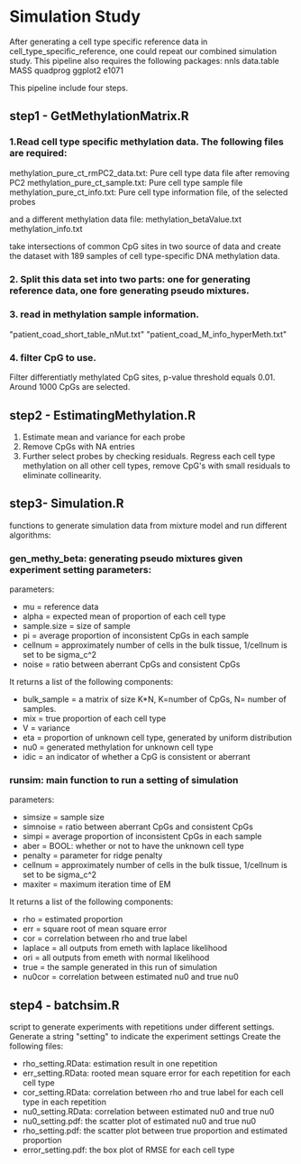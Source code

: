 # Simulation  Study

After generating a cell type specific reference data in cell_type_specific_reference, one could repeat our combined simulation study. This pipeline also requires the following packages:
nnls
data.table
MASS
quadprog
ggplot2
e1071

This pipeline include four steps. 

## step1 - GetMethylationMatrix.R

### 1.Read cell type specific methylation data. The following files are required:

methylation_pure_ct_rmPC2_data.txt:     Pure cell type data file after removing PC2
methylation_pure_ct_sample.txt:	        Pure cell type sample file
methylation_pure_ct_info.txt:		Pure cell type information file, of the selected probes

and a different methylation data file:
methylation_betaValue.txt
methylation_info.txt

take intersections of common CpG sites in two source of data and create the dataset with 189 samples of cell type-specific DNA methylation data.

### 2. Split this data set into two parts: one for generating reference data, one fore generating pseudo mixtures.

### 3. read in methylation sample information.

"patient_coad_short_table_nMut.txt"
"patient_coad_M_info_hyperMeth.txt"

### 4. filter CpG to use.
Filter differentiatly methylated CpG sites, p-value threshold equals 0.01. Around 1000 CpGs are selected.

## step2 - EstimatingMethylation.R

1. Estimate mean and variance for each probe
2. Remove CpGs with NA entries
3. Further select probes by checking residuals. Regress each cell type methylation on all other cell types, remove CpG's with small residuals to eliminate collinearity.

## step3- Simulation.R

functions to generate simulation data from mixture model and run different algorithms:

### gen_methy_beta: generating pseudo mixtures given experiment setting parameters:

parameters:

* mu = reference data
* alpha = expected mean of proportion of each cell type
* sample.size = size of sample
* pi = average proportion of inconsistent CpGs in each sample
* cellnum = approximately number of cells in the bulk tissue, 1/cellnum is set to be sigma_c^2
* noise = ratio between aberrant CpGs and consistent CpGs
	
It returns a list of the following components:

* bulk_sample = a matrix of size K*N, K=number of CpGs, N= number of samples.
* mix = true proportion of each cell type
* V = variance 
* eta = proportion of unknown cell type, generated by uniform distribution
* nu0 = generated methylation for unknown cell type
* idic = an indicator of whether a CpG is consistent or aberrant

### runsim: main function to run a setting of simulation

parameters:
* simsize = sample size
* simnoise = ratio between aberrant CpGs and consistent CpGs
* simpi = average proportion of inconsistent CpGs in each sample
* aber = BOOL: whether or not to have the unknown cell type
* penalty = parameter for ridge penalty
* cellnum = approximately number of cells in the bulk tissue, 1/cellnum is set to be sigma_c^2
* maxiter = maximum iteration time of EM
	
It returns a list of the following components:

* rho = estimated proportion
* err = square root of mean square error
* cor = correlation between rho and true label
* laplace = all outputs from emeth with laplace likelihood
* ori = all outputs from emeth with normal likelihood
* true = the sample generated in this run of simulation
* nu0cor = correlation between estimated nu0 and true nu0
	
	
## step4 - batchsim.R

script to generate experiments with repetitions under different settings.
Generate a string "setting" to indicate the experiment settings
Create the following files:

* rho_setting.RData: estimation result in one repetition
* err_setting.RData: rooted mean square error for each repetition for each cell type
* cor_setting.RData: correlation between rho and true label for each cell type in each repetition
* nu0_setting.RData: correlation between estimated nu0 and true nu0
* nu0_setting.pdf: the scatter plot of estimated nu0 and true nu0
* rho_setting.pdf: the scatter plot between true proportion and estimated proportion
* error_setting.pdf: the box plot of RMSE for each cell type 

